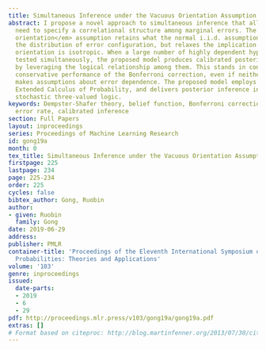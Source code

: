 ```yaml
---
title: Simultaneous Inference under the Vacuous Orientation Assumption
abstract: I propose a novel approach to simultaneous inference that alleviates the
  need to specify a correlational structure among marginal errors. The <em>vacuous
  orientation</em> assumption retains what the normal i.i.d. assumption implies about
  the distribution of error configuration, but relaxes the implication that the error
  orientation is isotropic. When a large number of highly dependent hypotheses are
  tested simultaneously, the proposed model produces calibrated posterior inference
  by leveraging the logical relationship among them. This stands in contrast to the
  conservative performance of the Bonferroni correction, even if neither approaches
  makes assumptions about error dependence. The proposed model employs the Dempster-Shafer
  Extended Calculus of Probability, and delivers posterior inference in the form of
  stochastic three-valued logic.
keywords: Dempster-Shafer theory, belief function, Bonferroni correction, familywise
  error rate, calibrated inference
section: Full Papers
layout: inproceedings
series: Proceedings of Machine Learning Research
id: gong19a
month: 0
tex_title: Simultaneous Inference under the Vacuous Orientation Assumption
firstpage: 225
lastpage: 234
page: 225-234
order: 225
cycles: false
bibtex_author: Gong, Ruobin
author:
- given: Ruobin
  family: Gong
date: 2019-06-29
address: 
publisher: PMLR
container-title: 'Proceedings of the Eleventh International Symposium on Imprecise
  Probabilities: Theories and Applications'
volume: '103'
genre: inproceedings
issued:
  date-parts:
  - 2019
  - 6
  - 29
pdf: http://proceedings.mlr.press/v103/gong19a/gong19a.pdf
extras: []
# Format based on citeproc: http://blog.martinfenner.org/2013/07/30/citeproc-yaml-for-bibliographies/
---
```


